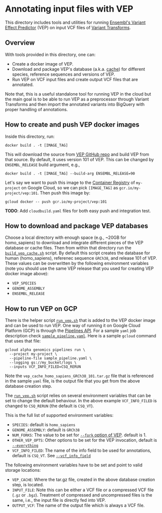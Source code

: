 # Annotating input files with VEP

This directory includes tools and utilities for running
[Ensembl's Variant Effect Predictor](
https://ensembl.org/info/docs/tools/vep/index.html) (VEP) on input VCF files
of [Variant Transforms](../README.md).

## Overview

With tools provided in this directory, one can:
* Create a docker image of VEP.
* Download and package VEP's database (a.k.a.
[cache](https://ensembl.org/info/docs/tools/vep/script/vep_cache.html)) for
different species, reference sequences and versions of VEP.
* Run VEP on VCF input files and create output VCF files that are annotated.

Note that, this is a useful standalone tool for running VEP in the cloud but the
main goal is to be able to run VEP as a preprocessor through Variant Transforms
and then import the annotated variants into BigQuery with proper handling of
annotations.

## How to create and push VEP docker images

Inside this directory, run:

`docker build . -t [IMAGE_TAG]`

This will download the source from
[VEP GitHub repo](https://github.com/Ensembl/ensembl-vep) and build VEP from
that source. By default, it uses version 101 of VEP. This can be changed by
`ENSEMBL_RELEASE` build argument, e.g.,

`docker build . -t [IMAGE_TAG] --build-arg ENSEMBL_RELEASE=90`

Let's say we want to push this image to the
[Container Registry](https://cloud.google.com/container-registry/) of
`my-project` on Google Cloud, so we can pick `[IMAGE_TAG]` as
`gcr.io/my-project/vep:101`. Then push this image by:

`gcloud docker -- push gcr.io/my-project/vep:101`

**TODO**: Add `cloudbuild.yaml` files for both easy push and integration test.

## How to download and package VEP databases

Choose a local directory with enough space (e.g., ~20GB for homo_sapiens) to
download and integrate different pieces of the VEP database or cache files.
Then from within that directory run the
[`build_vep_cache.sh`](build_vep_cache.sh) script. By default this script
creates the database for human (homo_sapiens), referenec sequence `GRCh38`,
and release 101 of VEP. These values can be overwritten by the following
environment variables (note you should use the same VEP release
that you used for creating VEP docker image above):

* `VEP_SPECIES`
* `GENOME_ASSEMBLY`
* `ENSEMBL_RELEASE`

## How to run VEP on GCP

There is the helper script [`run_vep.sh`](run_vep.sh) that is added to the VEP
docker image and can be used to run VEP. One way of running it on
Google Cloud Platform (GCP) is through the [Pipelines API](
https://cloud.google.com/genomics/v1alpha2/pipelines-api-command-line). For a
sample `yaml` job description check
[`sample_pipeline.yaml`](sample_pipeline.yaml).
Here is a sample `gcloud` command that uses that file:

```
gcloud alpha genomics pipelines run \
  --project my-project \
  --pipeline-file sample_pipeline.yaml \
  --logging gs://my_bucket/logs \
  --inputs VCF_INFO_FILED=CSQ_RERUN
```

Note the `vep_cache_homo_sapiens_GRCh38_101.tar.gz` file that is referenced in
the sample `yaml` file, is the output file that you get from the above database
creation step.

The [`run_vep.sh`](run_vep.sh) script relies on several environment variables
that can be set to change the default behaviour. In the above example
`VCF_INFO_FILED` is changed to `CSQ_RERUN` (the default is `CSQ_VT`).

This is the full list of supported environment variables:

* `SPECIES`: default is `homo_sapiens`
* `GENOME_ASSEMBLY`: default is `GRCh38`
* `NUM_FORKS`: The value to be set for
[`--fork` option of VEP](
http://ensembl.org/info/docs/tools/vep/script/vep_options.html#opt_fork).
default is 1.
* `OTHER_VEP_OPTS`: Other options to be set for the VEP invocation, default is
[`--everything`](
http://ensembl.org/info/docs/tools/vep/script/vep_options.html#opt_everything)
* `VCF_INFO_FILED`: The name of the info field to be used for annotations,
default is `CSQ_VT`. See
[`--vcf_info_field`](
http://ensembl.org/info/docs/tools/vep/script/vep_options.html#opt_vcf_info_field)

The following environment variables have to be set and point to valid storage
locations:

* `VEP_CACHE`: Where the tar.gz file, created in the above database creation
step, is located.
* `INPUT_FILE`: Note this can be either a VCF file or a compressed VCF file
(`.gz` or `.bgz`). Treatment of compressed and uncompressed files is the same,
i.e., the input file is directly fed into VEP.
* `OUTPUT_VCF`: The name of the output file which is always a VCF file.

